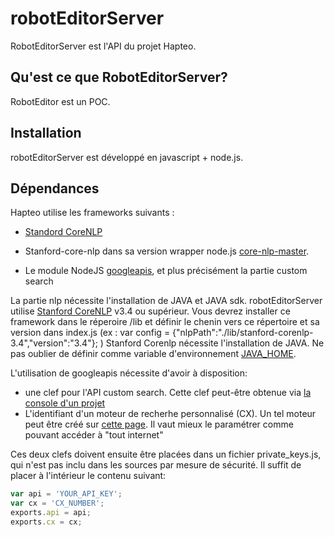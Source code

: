 # robotEditorServer
RobotEditorServer est l'API du projet Hapteo.

## Qu'est ce que RobotEditorServer?
RobotEditor est un POC.

## Installation
robotEditorServer est développé en javascript + node.js.


## Dépendances
Hapteo utilise les frameworks suivants :

- [Standord CoreNLP](http://nlp.stanford.edu/software/corenlp.shtml)

- Stanford-core-nlp dans sa version wrapper node.js [core-nlp-master](https://github.com/hiteshjoshi/node-stanford-corenlp).

- Le module NodeJS [googleapis](https://www.npmjs.com/package/googleapis), et plus précisément la partie custom search

La partie nlp nécessite l'installation de JAVA et JAVA sdk. robotEditorServer utilise [Stanford CoreNLP](http://nlp.stanford.edu/software/corenlp.shtml) v3.4 ou supérieur. Vous devrez installer ce framework dans le réperoire /lib et définir le chenin vers ce répertoire et sa version dans index.js (ex : var config = {"nlpPath":"./lib/stanford-corenlp-3.4","version":"3.4"};
)
Stanford Corenlp nécessite l'installation de JAVA. Ne pas oublier de définir comme variable d'environnement [JAVA_HOME](https://github.com/nearinfinity/node-java).

L'utilisation de googleapis nécessite d'avoir à disposition:
* une clef pour l'API custom search. Cette clef peut-être obtenue via [la console d'un projet](https://console.developers.google.com/project?_ga=1.123096587.1006488701.1424181039)
* L'identifiant d'un moteur de recherhe personnalisé (CX). Un tel moteur peut être créé sur [cette page](https://www.google.com/cse/all). Il vaut mieux le paramétrer comme pouvant accéder à "tout internet"

Ces deux clefs doivent ensuite être placées dans un fichier private_keys.js, qui n'est pas inclu dans les sources par mesure de sécurité. Il suffit de placer à l'intérieur le contenu suivant:

```javascript
var api = 'YOUR_API_KEY';
var cx = 'CX_NUMBER';
exports.api = api;
exports.cx = cx;
```



